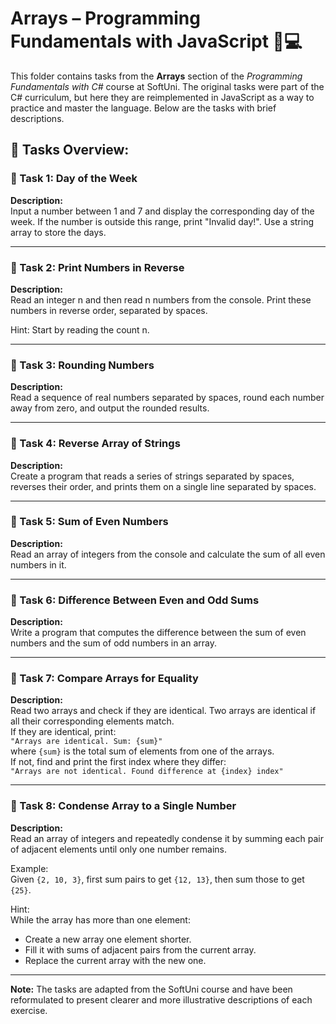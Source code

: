 # Arrays – Programming Fundamentals with JavaScript 🧑💻

This folder contains tasks from the **Arrays** section of the _Programming Fundamentals with C#_ course at SoftUni. The original tasks were part of the C# curriculum, but here they are reimplemented in JavaScript as a way to practice and master the language. Below are the tasks with brief descriptions.

## 🔧 Tasks Overview:

### 📝 Task 1: Day of the Week  
**Description:**  
Input a number between 1 and 7 and display the corresponding day of the week. If the number is outside this range, print "Invalid day!". Use a string array to store the days.

---

### 📝 Task 2: Print Numbers in Reverse  
**Description:**  
Read an integer n and then read n numbers from the console. Print these numbers in reverse order, separated by spaces.

Hint: Start by reading the count n.

---

### 📝 Task 3: Rounding Numbers  
**Description:**  
Read a sequence of real numbers separated by spaces, round each number away from zero, and output the rounded results.

---

### 📝 Task 4: Reverse Array of Strings  
**Description:**  
Create a program that reads a series of strings separated by spaces, reverses their order, and prints them on a single line separated by spaces.

---

### 📝 Task 5: Sum of Even Numbers  
**Description:**  
Read an array of integers from the console and calculate the sum of all even numbers in it.

---

### 📝 Task 6: Difference Between Even and Odd Sums  
**Description:**  
Write a program that computes the difference between the sum of even numbers and the sum of odd numbers in an array.

---

### 📝 Task 7: Compare Arrays for Equality  
**Description:**  
Read two arrays and check if they are identical. Two arrays are identical if all their corresponding elements match.  
If they are identical, print:  
`"Arrays are identical. Sum: {sum}"`  
where `{sum}` is the total sum of elements from one of the arrays.  
If not, find and print the first index where they differ:  
`"Arrays are not identical. Found difference at {index} index"`

---

### 📝 Task 8: Condense Array to a Single Number  
**Description:**  
Read an array of integers and repeatedly condense it by summing each pair of adjacent elements until only one number remains.  

Example:  
Given `{2, 10, 3}`, first sum pairs to get `{12, 13}`, then sum those to get `{25}`.

Hint:  
While the array has more than one element:  
- Create a new array one element shorter.  
- Fill it with sums of adjacent pairs from the current array.  
- Replace the current array with the new one.

---

**Note:** The tasks are adapted from the SoftUni course and have been reformulated to present clearer and more illustrative descriptions of each exercise.
